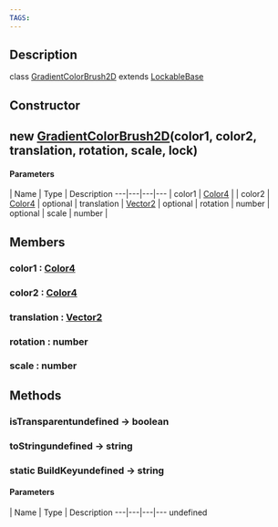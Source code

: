 ```yaml
---
TAGS:
---
```

## Description

class [GradientColorBrush2D](/classes/2.4/GradientColorBrush2D) extends [LockableBase](/classes/2.4/LockableBase)



## Constructor

## new [GradientColorBrush2D](/classes/2.4/GradientColorBrush2D)(color1, color2, translation, rotation, scale, lock)



#### Parameters
 | Name | Type | Description
---|---|---|---
 | color1 | [Color4](/classes/2.4/Color4) | 
 | color2 | [Color4](/classes/2.4/Color4) | 
optional | translation | [Vector2](/classes/2.4/Vector2) | 
optional | rotation | number | 
optional | scale | number | 
## Members

### color1 : [Color4](/classes/2.4/Color4)



### color2 : [Color4](/classes/2.4/Color4)



### translation : [Vector2](/classes/2.4/Vector2)



### rotation : number



### scale : number



## Methods

### isTransparentundefined &rarr; boolean


### toStringundefined &rarr; string


### static BuildKeyundefined &rarr; string



#### Parameters
 | Name | Type | Description
---|---|---|---
undefined
